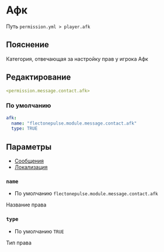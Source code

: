 # Афк
Путь `permission.yml > player.afk`

## Пояснение
Категория, отвечающая за настройку прав у игрока Афк

## Редактирование
```yaml
<permission.message.contact.afk>
```

### По умолчанию
```yaml
afk:
  name: "flectonepulse.module.message.contact.afk"
  type: TRUE
```

## Параметры

- [Сообщения](/ru/message/contact/afk/)
- [Локализация](/ru/localizations/ru_ru/message/contact/afk/)

### `name`
- По умолчанию `flectonepulse.module.message.contact.afk`

Название права

### `type`
- По умолчанию `TRUE`

Тип права

<!--@include: @/ru/parts/permission.md-->

